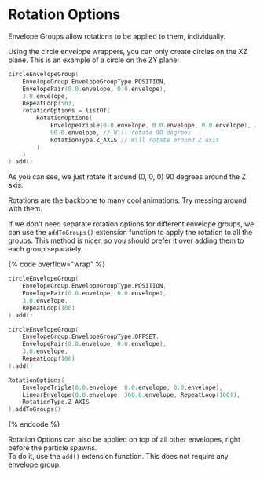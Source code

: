 # Rotation Options

Envelope Groups allow rotations to be applied to them, individually.

Using the circle envelope wrappers, you can only create circles on the XZ plane. This is an example of a circle on the ZY plane:

```kotlin
circleEnvelopeGroup(
    EnvelopeGroup.EnvelopeGroupType.POSITION,
    EnvelopePair(0.0.envelope, 0.0.envelope),
    3.0.envelope,
    RepeatLoop(50),
    rotationOptions = listOf(
        RotationOptions(
            EnvelopeTriple(0.0.envelope, 0.0.envelope, 0.0.envelope), // Point of reference for the rotation - center of circle
            90.0.envelope, // Will rotate 90 degrees
            RotationType.Z_AXIS // Will rotate around Z Axis
        )
    )
).add()
```

As you can see, we just rotate it around (0, 0, 0) 90 degrees around the Z axis.

Rotations are the backbone to many cool animations. Try messing around with them.

If we don't need separate rotation options for different envelope groups, we can use the `addToGroups()` extension function to apply the rotation to all the groups. This method is nicer, so you should prefer it over adding them to each group separately.

{% code overflow="wrap" %}
```kotlin
circleEnvelopeGroup(
    EnvelopeGroup.EnvelopeGroupType.POSITION,
    EnvelopePair(0.0.envelope, 0.0.envelope),
    3.0.envelope,
    RepeatLoop(100)
).add()

circleEnvelopeGroup(
    EnvelopeGroup.EnvelopeGroupType.OFFSET,
    EnvelopePair(0.0.envelope, 0.0.envelope),
    3.0.envelope,
    RepeatLoop(100)
).add()

RotationOptions(
    EnvelopeTriple(0.0.envelope, 0.0.envelope, 0.0.envelope),
    LinearEnvelope(0.0.envelope, 360.0.envelope, RepeatLoop(100)),
    RotationType.Z_AXIS
).addToGroups()
```
{% endcode %}



Rotation Options can also be applied on top of all other envelopes, right before the particle spawns. \
To do it, use the `add()` extension function. This does not require any envelope group.
